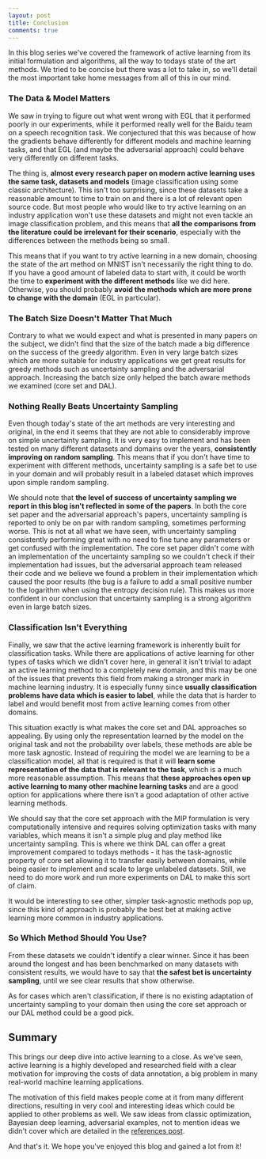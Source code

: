 ```yaml
---
layout: post
title: Conclusion
comments: true
---
```


In this blog series we've covered the framework of active learning from its initial formulation and algorithms, all the way to todays state of the art methods. We tried to be concise but there was a lot to take in, so we'll detail the most important take home messages from all of this in our mind.

### The Data & Model Matters
We saw in trying to figure out what went wrong with EGL that it performed poorly in our experiments, while it performed really well for the Baidu team on a speech recognition task. We conjectured that this was because of how the gradients behave differently for different models and machine learning tasks, and that EGL (and maybe the adversarial approach) could behave very differently on different tasks.

The thing is, **almost every research paper on modern active learning uses the same task, datasets and models** (image classification using some classic architecture). This isn't too surprising, since these datasets take a reasonable amount to time to train on and there is a lot of relevant open source code. But most people who would like to try active learning on an industry application won't use these datasets and might not even tackle an image classification problem, and this means that **all the comparisons from the literature could be irrelevant for their scenario**, especially with the differences between the methods being so small.

This means that if you want to try active learning in a new domain, choosing the state of the art method on MNIST isn't necessarily the right thing to do. If you have a good amount of labeled data to start with, it could be worth the time to **experiment with the different methods** like we did here. Otherwise, you should probably **avoid the methods which are more prone to change with the domain** (EGL in particular).

### The Batch Size Doesn't Matter That Much
Contrary to what we would expect and what is presented in many papers on the subject, we didn't find that the size of the batch made a big difference on the success of the greedy algorithm. Even in very large batch sizes which are more suitable for industry applications we get great results for greedy methods such as uncertainty sampling and the adversarial approach. Increasing the batch size only helped the batch aware methods we examined (core set and DAL).

### Nothing Really Beats Uncertainty Sampling
Even though today's state of the art methods are very interesting and original, in the end it seems that they are not able to considerably improve on simple uncertainty sampling. It is very easy to implement and has been tested on many different datasets and domains over the years, **consistently improving on random sampling**. This means that if you don't have time to experiment with different methods, uncertainty sampling is a safe bet to use in your domain and will probably result in a labeled dataset which improves upon simple random sampling.

We should note that **the level of success of uncertainty sampling we report in this blog isn't reflected in some of the papers**. In both the core set paper and the adversarial approach's papers, uncertainty sampling is reported to only be on par with random sampling, sometimes performing worse. This is not at all what we have seen, with uncertainty sampling consistently performing great with no need to fine tune any parameters or get confused with the implementation. The core set paper didn't come with an implementation of the uncertainty sampling so we couldn't check if their implementation had issues, but the adversarial approach team released their code and we believe we found a problem in their implementation which caused the poor results (the bug is a failure to add a small positive number to the logarithm when using the entropy decision rule). This makes us more confident in our conclusion that uncertainty sampling is a strong algorithm even in large batch sizes.

### Classification Isn't Everything
Finally, we saw that the active learning framework is inherently built for classification tasks. While there are applications of active learning for other types of tasks which we didn't cover here, in general it isn't trivial to adapt an active learning method to a completely new domain, and this may be one of the issues that prevents this field from making a stronger mark in machine learning industry. It is especially funny since **usually classification problems have data which is easier to label**, while the data that is harder to label and would benefit most from active learning comes from other domains.

This situation exactly is what makes the core set and DAL approaches so appealing. By using only the representation learned by the model on the original task and not the probability over labels, these methods are able be more task agnostic. Instead of requiring the model we are learning to be a classification model, all that is required is that it will **learn some representation of the data that is relevant to the task**, which is a much more reasonable assumption. This means that **these approaches open up active learning to many other machine learning tasks** and are a good option for applications where there isn't a good adaptation of other active learning methods.

We should say that the core set approach with the MIP formulation is very computationally intensive and requires solving optimization tasks with many variables, which means it isn't a simple plug and play method like uncertainty sampling. This is where we think DAL can offer a great improvement compared to todays methods - it has the task-agnostic property of core set allowing it to transfer easily between domains, while being easier to implement and scale to large unlabeled datasets. Still, we need to do more work and run more experiments on DAL to make this sort of claim.

It would be interesting to see other, simpler task-agnostic methods pop up, since this kind of approach is probably the best bet at making active learning more common in industry applications.

### So Which Method Should You Use?
From these datasets we couldn't identify a clear winner. Since it has been around the longest and has been benchmarked on many datasets with consistent results, we would have to say that **the safest bet is uncertainty sampling**, until we see clear results that show otherwise.

As for cases which aren't classification, if there is no existing adaptation of uncertainty sampling to your domain then using the core set approach or our DAL method could be a good pick.

## Summary
This brings our deep dive into active learning to a close. As we've seen, active learning is a highly developed and researched field with a clear motivation for improving the costs of data annotation, a big problem in many real-world machine learning applications.

The motivation of this field makes people come at it from many different directions, resulting in very cool and interesting ideas which could be applied to other problems as well. We saw ideas from classic optimization, Bayesian deep learning, adversarial examples, not to mention ideas we didn't cover which are detailed in the [references post][ref].

And that's it. We hope you've enjoyed this blog and gained a lot from it!

[ref]: https://dsgissin.github.io/DiscriminativeActiveLearning/2018/07/05/References.html
